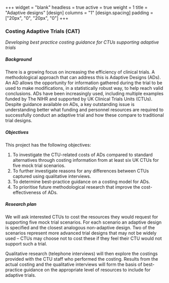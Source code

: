 +++
widget = "blank" 
headless = true
active = true
weight = 1
title = "Adaptive designs"
[design]
  columns = "1"
[design.spacing]
  padding = ["20px", "0", "20px", "0"]
+++

### Costing Adaptive Trials (CAT)

*Developing best practice costing guidance for CTUs supporting adaptive trials*

##### Background

There is a growing focus on increasing the efficiency of clinical trials.
A methodological approach that can address this is Adaptive Designs (ADs).
An AD allows the opportunity for information gathered during the trial to be used to make modifications, in a statistically robust way, to help reach valid conclusions.
ADs have been increasingly used, including multiple examples funded by The NIHR and supported by UK Clinical Trials Units (CTUs).
Despite guidance available on ADs, a key outstanding issue is understanding better what funding and personnel resources are required to successfully conduct an adaptive trial and how these compare to traditional trial designs.

##### Objectives

This project has the following objectives:

1. To investigate the CTU-related costs of ADs compared to standard alternatives through costing information from at least six UK CTUs for five mock trial scenarios.
2. To further investigate reasons for any differences between CTUs captured using qualitative interviews.
3. To determine best-practice guidance on a costing model for ADs.
4. To prioritise future methodological research that improve the cost-effectiveness of ADs.

##### Research plan

We will ask interested CTUs to cost the resources they would request for supporting five mock trial scenarios.
For each scenario an adaptive design is specified and the closest analogous non-adaptive design.
Two of the scenarios represent more advanced trial designs that may not be widely used – CTUs may choose not to cost these if they feel their CTU would not support such a trial. 

Qualitative research (telephone interviews) will then explore the costings provided with the CTU staff who performed the costing.
Results from the actual costing and the qualitative interviews will form the basis of best-practice guidance on the appropriate level of resources to include for adaptive trials.
